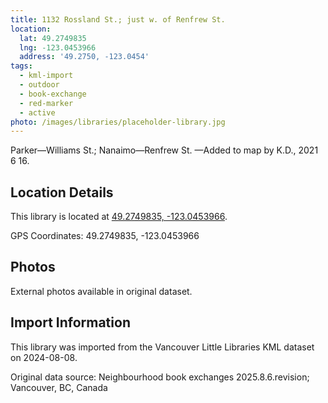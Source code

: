 ```yaml
---
title: 1132 Rossland St.; just w. of Renfrew St.
location:
  lat: 49.2749835
  lng: -123.0453966
  address: '49.2750, -123.0454'
tags:
  - kml-import
  - outdoor
  - book-exchange
  - red-marker
  - active
photo: /images/libraries/placeholder-library.jpg
---
```

Parker—Williams St.; Nanaimo—Renfrew St.
—Added to map by K.D., 2021 6 16.

## Location Details

This library is located at [49.2749835, -123.0453966](https://www.google.com/maps?q=49.2749835,-123.0453966).

GPS Coordinates: 49.2749835, -123.0453966

## Photos

External photos available in original dataset.

## Import Information

This library was imported from the Vancouver Little Libraries KML dataset on 2024-08-08.

Original data source: Neighbourhood book exchanges 2025.8.6.revision; Vancouver, BC, Canada
